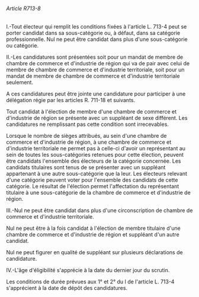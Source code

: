 ###### Article R713-8

I.-Tout électeur qui remplit les conditions fixées à l'article L. 713-4 peut se porter candidat dans sa sous-catégorie ou, à défaut, dans sa catégorie professionnelle. Nul ne peut être candidat dans plus d'une sous-catégorie ou catégorie.

II.-Les candidatures sont présentées soit pour un mandat de membre de chambre de commerce et d'industrie de région qui va de pair avec celui de membre de chambre de commerce et d'industrie territoriale, soit pour un mandat de membre de chambre de commerce et d'industrie territoriale seulement.

A ces candidatures peut être jointe une candidature pour participer à une délégation régie par les articles R. 711-18 et suivants.

Tout candidat à l'élection de membre d'une chambre de commerce et d'industrie de région se présente avec un suppléant de sexe différent. Les candidatures ne remplissant pas cette condition sont irrecevables.

Lorsque le nombre de sièges attribués, au sein d'une chambre de commerce et d'industrie de région, à une chambre de commerce et d'industrie territoriale ne permet pas à celle-ci d'avoir un représentant au sein de toutes les sous-catégories retenues pour cette élection, peuvent être candidats l'ensemble des électeurs de la catégorie concernée. Les candidats titulaires sont tenus de se présenter avec un suppléant appartenant à une autre sous-catégorie que la leur. Les électeurs relevant d'une catégorie peuvent voter pour l'ensemble des candidats de cette catégorie. Le résultat de l'élection permet l'affectation du représentant titulaire à une sous-catégorie de la chambre de commerce et d'industrie de région.

III.-Nul ne peut être candidat dans plus d'une circonscription de chambre de commerce et d'industrie territoriale.

Nul ne peut être à la fois candidat à l'élection de membre titulaire d'une chambre de commerce et d'industrie de région et suppléant d'un autre candidat.

Nul ne peut figurer en qualité de suppléant sur plusieurs déclarations de candidature.

IV.-L'âge d'éligibilité s'apprécie à la date du dernier jour du scrutin.

Les conditions de durée prévues aux 1° et 2° du I de l'article L. 713-4 s'apprécient à la date de dépôt des candidatures.

